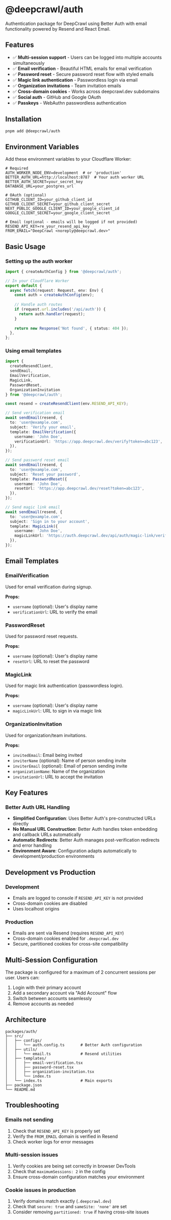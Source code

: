 # @deepcrawl/auth

Authentication package for DeepCrawl using Better Auth with email functionality powered by Resend and React Email.

## Features

- ✅ **Multi-session support** - Users can be logged into multiple accounts simultaneously
- ✅ **Email verification** - Beautiful HTML emails for email verification
- ✅ **Password reset** - Secure password reset flow with styled emails  
- ✅ **Magic link authentication** - Passwordless login via email
- ✅ **Organization invitations** - Team invitation emails
- ✅ **Cross-domain cookies** - Works across deepcrawl.dev subdomains
- ✅ **Social auth** - GitHub and Google OAuth
- ✅ **Passkeys** - WebAuthn passwordless authentication

## Installation

```bash
pnpm add @deepcrawl/auth
```

## Environment Variables

Add these environment variables to your Cloudflare Worker:

```env
# Required
AUTH_WORKER_NODE_ENV=development  # or 'production'
BETTER_AUTH_URL=http://localhost:8787  # Your auth worker URL
BETTER_AUTH_SECRET=your_secret_key
DATABASE_URL=your_postgres_url

# OAuth (optional)
GITHUB_CLIENT_ID=your_github_client_id
GITHUB_CLIENT_SECRET=your_github_client_secret
NEXT_PUBLIC_GOOGLE_CLIENT_ID=your_google_client_id
GOOGLE_CLIENT_SECRET=your_google_client_secret

# Email (optional - emails will be logged if not provided)
RESEND_API_KEY=re_your_resend_api_key
FROM_EMAIL="DeepCrawl <noreply@deepcrawl.dev>"
```

## Basic Usage

### Setting up the auth worker

```typescript
import { createAuthConfig } from '@deepcrawl/auth';

// In your Cloudflare Worker
export default {
  async fetch(request: Request, env: Env) {
    const auth = createAuthConfig(env);
    
    // Handle auth routes
    if (request.url.includes('/api/auth')) {
      return auth.handler(request);
    }
    
    return new Response('Not found', { status: 404 });
  },
};
```

### Using email templates

```typescript
import { 
  createResendClient, 
  sendEmail, 
  EmailVerification,
  MagicLink,
  PasswordReset,
  OrganizationInvitation 
} from '@deepcrawl/auth';

const resend = createResendClient(env.RESEND_API_KEY);

// Send verification email
await sendEmail(resend, {
  to: 'user@example.com',
  subject: 'Verify your email',
  template: EmailVerification({
    username: 'John Doe',
    verificationUrl: 'https://app.deepcrawl.dev/verify?token=abc123',
  }),
});

// Send password reset email
await sendEmail(resend, {
  to: 'user@example.com',
  subject: 'Reset your password',
  template: PasswordReset({
    username: 'John Doe',
    resetUrl: 'https://app.deepcrawl.dev/reset?token=abc123',
  }),
});

// Send magic link email
await sendEmail(resend, {
  to: 'user@example.com',
  subject: 'Sign in to your account',
  template: MagicLink({
    username: 'John Doe',
    magicLinkUrl: 'https://auth.deepcrawl.dev/api/auth/magic-link/verify?token=abc123',
  }),
});
```

## Email Templates

### EmailVerification

Used for email verification during signup.

**Props:**
- `username` (optional): User's display name
- `verificationUrl`: URL to verify the email

### PasswordReset

Used for password reset requests.

**Props:**
- `username` (optional): User's display name  
- `resetUrl`: URL to reset the password

### MagicLink

Used for magic link authentication (passwordless login).

**Props:**
- `username` (optional): User's display name
- `magicLinkUrl`: URL to sign in via magic link

### OrganizationInvitation

Used for organization/team invitations.

**Props:**
- `invitedEmail`: Email being invited
- `inviterName` (optional): Name of person sending invite
- `inviterEmail` (optional): Email of person sending invite
- `organizationName`: Name of the organization
- `invitationUrl`: URL to accept the invitation

## Key Features

### Better Auth URL Handling
- **Simplified Configuration**: Uses Better Auth's pre-constructed URLs directly
- **No Manual URL Construction**: Better Auth handles token embedding and callback URLs automatically
- **Automatic Redirects**: Better Auth manages post-verification redirects and error handling
- **Environment Aware**: Configuration adapts automatically to development/production environments

## Development vs Production

### Development
- Emails are logged to console if `RESEND_API_KEY` is not provided
- Cross-domain cookies are disabled
- Uses localhost origins

### Production  
- Emails are sent via Resend (requires `RESEND_API_KEY`)
- Cross-domain cookies enabled for `.deepcrawl.dev`
- Secure, partitioned cookies for cross-site compatibility

## Multi-Session Configuration

The package is configured for a maximum of 2 concurrent sessions per user. Users can:

1. Login with their primary account
2. Add a secondary account via "Add Account" flow
3. Switch between accounts seamlessly
4. Remove accounts as needed

## Architecture

```
packages/auth/
├── src/
│   ├── configs/
│   │   └── auth.config.ts       # Better Auth configuration
│   ├── utils/
│   │   └── email.ts             # Resend utilities
│   ├── templates/
│   │   ├── email-verification.tsx
│   │   ├── password-reset.tsx
│   │   ├── organization-invitation.tsx
│   │   └── index.ts
│   └── index.ts                 # Main exports
├── package.json
└── README.md
```

## Troubleshooting

### Emails not sending

1. Check that `RESEND_API_KEY` is properly set
2. Verify the `FROM_EMAIL` domain is verified in Resend
3. Check worker logs for error messages

### Multi-session issues

1. Verify cookies are being set correctly in browser DevTools
2. Check that `maximumSessions: 2` in the config
3. Ensure cross-domain configuration matches your environment

### Cookie issues in production

1. Verify domains match exactly (`.deepcrawl.dev`)
2. Check that `secure: true` and `sameSite: 'none'` are set
3. Consider removing `partitioned: true` if having cross-site issues 